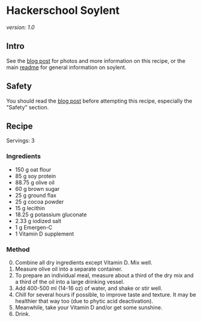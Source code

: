 # Hackerschool Soylent

_version: 1.0_

## Intro

See the [blog post](http://www.cookingfor20.com/2013/06/18/hacker-school-soylent-recipe/) for photos and more information on this recipe, or the main [readme](https://github.com/zda/soylent/blob/master/README.md) for general information on soylent.

## Safety

You should read the [blog post](http://www.cookingfor20.com/2013/06/18/hacker-school-soylent-recipe/) before attempting this recipe, especially the "Safety" section.

## Recipe

Servings: 3

### Ingredients

* 150 g oat flour
* 85 g soy protein
* 88.75 g olive oil
* 60 g brown sugar
* 25 g ground flax
* 25 g cocoa powder
* 15 g lecithin
* 18.25 g potassium gluconate
* 2.33 g iodized salt
* 1 g Emergen-C
* 1 Vitamin D supplement

### Method

0. Combine all dry ingredients except Vitamin D. Mix well.
0. Measure olive oil into a separate container.
0. To prepare an individual meal, measure about a third of the dry mix and a third of the oil into a large drinking vessel.
0. Add 400-500 ml (14-16 oz) of water, and shake or stir well.
0. Chill for several hours if possible, to improve taste and texture. It may be healthier that way too (due to phytic acid deactivation).
0. Meanwhile, take your Vitamin D and/or get some sunshine.
0. Drink.
